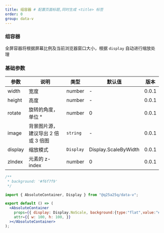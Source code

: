 ```yaml
---
title: 组容器 # 配置页面标题,同时生成 <title> 标签
order: 0
group: data-v
---
```


### 组容器

全屏容器将根据屏幕比例及当前浏览器窗口大小，根据 `display` 自动进行缩放处理

### 基础参数

| 参数    | 说明                               | 类型      | 默认值               | 版本  |
| ------- | ---------------------------------- | --------- | -------------------- | ----- |
| width   | 宽度                               | number    | -                    | 0.0.1 |
| height  | 高度                               | number    | -                    | 0.0.1 |
| rotate  | 旋转的角度，单位 °                 | number    | 0                    | 0.0.1 |
| image   | 背景图片源，建议导出 2 倍或 3 倍图 | `string`  | -                    | 0.0.1 |
| display | 缩放模式                           | `Display` | Display.ScaleByWidth | 0.0.1 |
| zIndex  | 元素的 z-index                     | number    | 0                    | 0.0.1 |

```jsx
/**
 * background: '#f6f7f9'
 */

import { AbsoluteContainer, Display } from "@q25a25q/data-v";

export default () => (
  <AbsoluteContainer
    props={{ display: Display.NoScale, background:{type:"flat",value:"#262626"}, }}
    attr={{ w: 100, h: 100, }}
  ></AbsoluteContainer>
);
```
